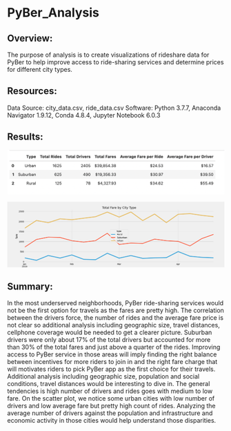 # PyBer_Analysis

## Overview:

The purpose of analysis is to create visualizations of rideshare data for PyBer to help improve access to ride-sharing services and determine prices for different city types.

## Resources:
Data Source: city_data.csv, ride_data.csv
Software: Python 3.7.7, Anaconda Navigator 1.9.12, Conda 4.8.4, Jupyter Notebook 6.0.3

## Results:

![PyBer_analysis.png](analysis/PyBer_analysis.png)



![PyBer_fare_summary1.png](analysis/PyBer_fare_summary1.png)


## Summary:

In the most underserved neighborhoods, PyBer ride-sharing services would not be the first option for travels as the fares are pretty high.
The correlation between the drivers force, the number of rides and the average fare price is not clear so additional analysis including geographic size, travel distances, cellphone coverage would be needed to get a clearer picture.
Suburban drivers were only about 17% of the total drivers but accounted for more than 30% of the total fares and just above a quarter of the rides.
Improving access to PyBer service in those areas will imply finding the right balance between incentives for more riders to join in and the right fare charge that will motivates riders to pick PyBer app as the first choice for their travels.
Additional analysis including geographic size, population and social conditions, travel distances would be interesting to dive in.
The general tendencies is high number of drivers and rides goes with medium to low fare.
On the scatter plot, we notice some urban cities with low number of drivers and low average fare but pretty high count of rides. Analyzing the average number of drivers against the population and infrastructure and economic activity in those cities would help understand those disparities.
